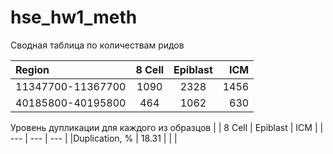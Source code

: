 # hse_hw1_meth
Сводная таблица по количествам ридов 

|    Region    |     8 Cell     |    Epiblast   |    ICM     | 
| :---         |     :---:      |     :---:     |    ---:    | 
| 11347700-11367700   | 1090     | 2328    | 1456       |              
| 40185800-40195800   | 464      | 1062    |  630       | 

Уровень дупликации для каждого из образцов
|     | 8 Cell   | Epiblast    |  ICM  |
| --- | --- | --- |
|Duplication, % | 18.31  |   |  |
